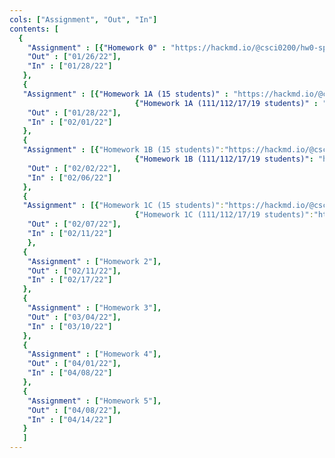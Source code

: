 ```yaml
---
cols: ["Assignment", "Out", "In"]
contents: [
  {
    "Assignment" : [{"Homework 0" : "https://hackmd.io/@csci0200/hw0-spr22"}],
    "Out" : ["01/26/22"],
    "In" : ["01/28/22"]
   },
   {
   "Assignment" : [{"Homework 1A (15 students)" : "https://hackmd.io/@csci0200/SJS72KCju"},
                            {"Homework 1A (111/112/17/19 students)" : "https://hackmd.io/@csci0200/B1fdCtcpu"}],
    "Out" : ["01/28/22"],
    "In" : ["02/01/22"]
   },
   {
   "Assignment" : [{"Homework 1B (15 students)":"https://hackmd.io/@csci0200/HJ7f4h-kt"},
                            {"Homework 1B (111/112/17/19 students)": "https://hackmd.io/@csci0200/B1FAA_JkF" }],
    "Out" : ["02/02/22"],
    "In" : ["02/06/22"]
   },
   {
   "Assignment" : [{"Homework 1C (15 students)":"https://hackmd.io/@csci0200/Skr6imjTO"},
                            {"Homework 1C (111/112/17/19 students)":"https://hackmd.io/@csci0200/H11bU_5Tu"}],
    "Out" : ["02/07/22"],
    "In" : ["02/11/22"]
	},
   {
    "Assignment" : ["Homework 2"],
    "Out" : ["02/11/22"],
    "In" : ["02/17/22"]
   },
   {
    "Assignment" : ["Homework 3"],
    "Out" : ["03/04/22"],
    "In" : ["03/10/22"]
   },
   {
    "Assignment" : ["Homework 4"],
    "Out" : ["04/01/22"],
    "In" : ["04/08/22"]
   },
   {
    "Assignment" : ["Homework 5"],
    "Out" : ["04/08/22"],
    "In" : ["04/14/22"]
   }
   ]
---
```


